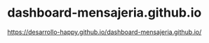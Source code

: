 # dashboard-mensajeria.github.io

 https://desarrollo-happy.github.io/dashboard-mensajeria.github.io/

